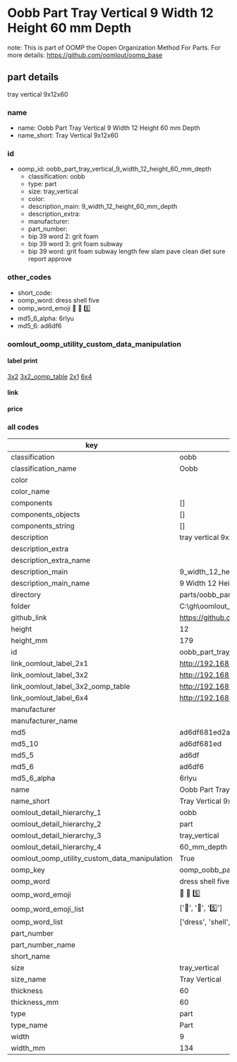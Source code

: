 # Oobb Part Tray Vertical 9 Width 12 Height 60 mm Depth  

note: This is part of OOMP the Oopen Organization Method For Parts. For more details: https://github.com/oomlout/oomp_base

##  part details
  



tray vertical 9x12x60



### name
* name: Oobb Part Tray Vertical 9 Width 12 Height 60 mm Depth
* name_short: Tray Vertical 9x12x60 
### id
* oomp_id: oobb_part_tray_vertical_9_width_12_height_60_mm_depth
  * classification: oobb
  * type: part
  * size: tray_vertical
  * color: 
  * description_main: 9_width_12_height_60_mm_depth
  * description_extra: 
  * manufacturer: 
  * part_number: 
  * bip 39 word 2: grit foam
  * bip 39 word 3: grit foam subway
  * bip 39 word: grit foam subway length few slam pave clean diet sure report approve

### other_codes
* short_code: 
* oomp_word: dress shell five
* oomp_word_emoji :dress: :shell: :five:
* md5_6_alpha: 6rlyu
* md5_6: ad6df6






### oomlout_oomp_utility_custom_data_manipulation
#### label print
[3x2](http://192.168.1.245:1112/?label=oomp%206rlyu)
[3x2_oomp_table](http://192.168.1.108:1112/?label=oomp%206rlyu)
[2x1](http://192.168.1.242:1112/?label=oomp%206rlyu)
[6x4](http://192.168.1.55:1112/?label=oomp%206rlyu)    

#### link

                              

#### price







### all codes 
| key | value |  
| --- | --- |  
| classification | oobb |  
| classification_name | Oobb |  
| color |  |  
| color_name |  |  
| components | [] |  
| components_objects | [] |  
| components_string | [] |  
| description | tray vertical 9x12x60 |  
| description_extra |  |  
| description_extra_name |  |  
| description_main | 9_width_12_height_60_mm_depth |  
| description_main_name | 9 Width 12 Height 60 mm Depth |  
| directory | parts/oobb_part_tray_vertical_9_width_12_height_60_mm_depth |  
| folder | C:\gh\oomlout_oobb_version_4_generated_parts\parts\oobb_part_tray_vertical_9_width_12_height_60_mm_depth |  
| github_link | https://github.com/oomlout/oomlout_oomp_part_src/tree/main/parts/oobb_part_tray_vertical_9_width_12_height_60_mm_depth |  
| height | 12 |  
| height_mm | 179 |  
| id | oobb_part_tray_vertical_9_width_12_height_60_mm_depth |  
| link_oomlout_label_2x1 | http://192.168.1.242:1112/?label=oomp%206rlyu |  
| link_oomlout_label_3x2 | http://192.168.1.245:1112/?label=oomp%206rlyu |  
| link_oomlout_label_3x2_oomp_table | http://192.168.1.108:1112/?label=oomp%206rlyu |  
| link_oomlout_label_6x4 | http://192.168.1.55:1112/?label=oomp%206rlyu |  
| manufacturer |  |  
| manufacturer_name |  |  
| md5 | ad6df681ed2a54332c2ac801b0568335 |  
| md5_10 | ad6df681ed |  
| md5_5 | ad6df |  
| md5_6 | ad6df6 |  
| md5_6_alpha | 6rlyu |  
| name | Oobb Part Tray Vertical 9 Width 12 Height 60 mm Depth |  
| name_short | Tray Vertical 9x12x60  |  
| oomlout_detail_hierarchy_1 | oobb |  
| oomlout_detail_hierarchy_2 | part |  
| oomlout_detail_hierarchy_3 | tray_vertical |  
| oomlout_detail_hierarchy_4 | 60_mm_depth |  
| oomlout_oomp_utility_custom_data_manipulation | True |  
| oomp_key | oomp_oobb_part_tray_vertical_9_width_12_height_60_mm_depth |  
| oomp_word | dress shell five |  
| oomp_word_emoji | :dress: :shell: :five: |  
| oomp_word_emoji_list | [':dress:', ':shell:', ':five:'] |  
| oomp_word_list | ['dress', 'shell', 'five'] |  
| part_number |  |  
| part_number_name |  |  
| short_name |  |  
| size | tray_vertical |  
| size_name | Tray Vertical |  
| thickness | 60 |  
| thickness_mm | 60 |  
| type | part |  
| type_name | Part |  
| width | 9 |  
| width_mm | 134 |  
